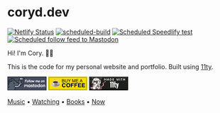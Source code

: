 # coryd.dev

[![Netlify Status](https://api.netlify.com/api/v1/badges/02b49681-1b96-4d64-978b-cd8ff204ba1e/deploy-status)](https://app.netlify.com/sites/cdme/deploys) [![scheduled-build](https://github.com/cdransf/coryd.dev/actions/workflows/scheduled-build.yaml/badge.svg)](https://github.com/cdransf/coryd.dev/actions/workflows/scheduled-build.yaml) [![Scheduled Speedlify test](https://github.com/cdransf/coryd.dev/actions/workflows/scheduled-speedlify-build.yaml/badge.svg)](https://github.com/cdransf/coryd.dev/actions/workflows/scheduled-speedlify-build.yaml) [![Scheduled follow feed to Mastodon](https://github.com/cdransf/coryd.dev/actions/workflows/scheduled-post.yaml/badge.svg)](https://github.com/cdransf/coryd.dev/actions/workflows/scheduled-post.yaml)

Hi! I'm Cory. 👋🏻

This is the code for my personal website and portfolio. Built using [11ty](https://www.11ty.dev).

[![Follow @cory@social.lol on Mastodon](/src/assets/img/badges/mastodon.png)](https://social.lol/@cory) [![Buy me a Coffee](/src/assets/img/badges/buymeacoffee.png)](https://www.buymeacoffee.com/cory) [![Made with 11ty](/src/assets/img/badges/eleventy.png)](https://eleventy.dev)

[Music](https://coryd.dev/music) • [Watching](https://coryd.dev/watching) • [Books](https://coryd.dev/books) • [Now](https://coryd.dev/now)